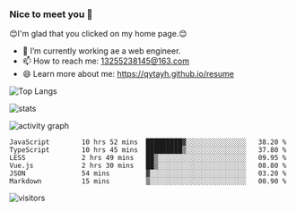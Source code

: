 ### Nice to meet you 👋

😊I'm glad that you clicked on my home page.😊

- 🔭 I’m currently working ae a web engineer.
- 📫 How to reach me: 13255238145@163.com
- 😄 Learn more about me: https://qytayh.github.io/resume

![Top Langs](https://github-readme-stats.vercel.app/api/top-langs?username=qytayh) 

![stats](https://github-readme-stats.vercel.app/api?username=qytayh&show_icons=true&theme=radical&layout=compact)
	
![activity graph](https://activity-graph.herokuapp.com/graph?username=qytayh&theme=dracula)

<!--START_SECTION:waka-->

```text
JavaScript        10 hrs 52 mins  █████████▓░░░░░░░░░░░░░░░   38.20 %
TypeScript        10 hrs 45 mins  █████████▒░░░░░░░░░░░░░░░   37.80 %
LESS              2 hrs 49 mins   ██▒░░░░░░░░░░░░░░░░░░░░░░   09.95 %
Vue.js            2 hrs 30 mins   ██▒░░░░░░░░░░░░░░░░░░░░░░   08.80 %
JSON              54 mins         ▓░░░░░░░░░░░░░░░░░░░░░░░░   03.20 %
Markdown          15 mins         ▒░░░░░░░░░░░░░░░░░░░░░░░░   00.90 %
```

<!--END_SECTION:waka-->

![visitors](https://visitor-badge.glitch.me/badge?page_id=qytayh)


<!--
**qytayh/qytayh** is a ✨ _special_ ✨ repository because its `README.md` (this file) appears on your GitHub profile.

Here are some ideas to get you started:

- 🔭 I’m currently working on ...
- 🌱 I’m currently learning ...
- 👯 I’m looking to collaborate on ...
- 🤔 I’m looking for help with ...
- 💬 Ask me about ...
- 📫 How to reach me: ...
- 😄 Pronouns: ...
- ⚡ Fun fact: ...
-->
